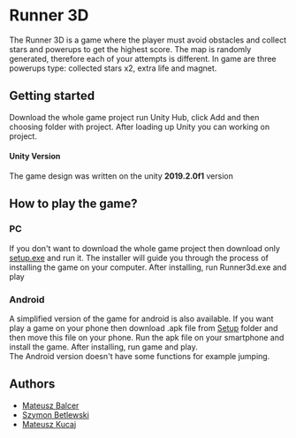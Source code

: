 # Runner 3D 
The Runner 3D is a game where the player must avoid obstacles and collect stars and powerups to get the highest score. The map is randomly generated, therefore each of your attempts is different. In game are three powerups type: collected stars x2, extra life and magnet.

## Getting started
Download the whole game project run Unity Hub, click Add and then choosing folder with project. After loading up Unity you can working on project.

#### Unity Version
The game design was written on the unity <b>2019.2.0f1</b> version

## How to play the game?
### PC
If you don't want to download the whole game project then download only <a href="https://github.com/mbalcer/Runner-3D/tree/master/Setup/setup.exe">setup.exe</a> and run it. The installer will guide you through the process of installing the game on your computer. After installing, run Runner3d.exe and play

### Android
A simplified version of the game for android is also available. If you want play a game on your phone then download .apk file from <a href="https://github.com/mbalcer/Runner-3D/tree/master/Setup">Setup</a> folder and then move this file on your phone. Run the apk file on your smartphone and install the game. After installing, run game and play. </br>
The Android version doesn't have some functions for example jumping.

## Authors
- <a href="https://github.com/mbalcer"> Mateusz Balcer </a>
- <a href="https://github.com/Szymon1109"> Szymon Betlewski </a>
- <a href="https://github.com/matkuc003"> Mateusz Kucaj </a>
